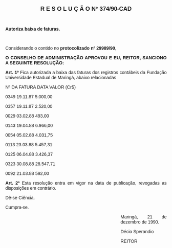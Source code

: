 <BODY>

<B><FONT FACE="Arial" SIZE=4><P ALIGN="CENTER">R E S O L U &Ccedil; &Atilde; O  N°  374/90-CAD</P>
</B></FONT><FONT SIZE=2>
<P>&nbsp;</P>
</FONT><B><FONT FACE="Arial"><P ALIGN="JUSTIFY">Autoriza baixa de faturas.</P>
</B><P ALIGN="JUSTIFY"></P>
<P ALIGN="JUSTIFY">&nbsp;</P>
<P ALIGN="JUSTIFY">Considerando o contido no <B>protocolizado nº 29989/90</B>,</P>
<P ALIGN="JUSTIFY"></P>
<B><P ALIGN="JUSTIFY">O CONSELHO DE ADMINISTRA&Ccedil;&Atilde;O APROVOU E EU, REITOR, SANCIONO A SEGUINTE RESOLU&Ccedil;&Atilde;O:</P>
</B><P ALIGN="JUSTIFY"></P>
<B><P ALIGN="JUSTIFY">Art. 1º  </B>Fica autorizada a baixa das faturas dos registros cont&aacute;beis da Funda&ccedil;&atilde;o Universidade Estadual de Maring&aacute;, abaixo relacionadas</P>
<P ALIGN="JUSTIFY">Nº DA FATURA &#9;DATA&#9;&#9;&#9;VALOR (Cr$) </P>
<P ALIGN="JUSTIFY">0349&#9;19.11.87&#9;&#9;&#9;5.000,00</P>
<P ALIGN="JUSTIFY">0357 &#9;19.11.87&#9;&#9;&#9;2.520,00</P>
<P ALIGN="JUSTIFY">0029 &#9;03.02.88 &#9;&#9;&#9;   493,00</P>
<P ALIGN="JUSTIFY">0143 &#9;19.04.88 &#9;&#9;&#9;6.966,00</P>
<P ALIGN="JUSTIFY">0054&#9;05.02.88 &#9;&#9;&#9;4.031,75</P>
<P ALIGN="JUSTIFY">0113 &#9;23.03.88 &#9;&#9;&#9;5.457,31</P>
<P ALIGN="JUSTIFY">0125&#9;06.04.88 &#9;&#9;&#9;3.426,37</P>
<P ALIGN="JUSTIFY">0323&#9;30.08.88 &#9;&#9;&#9;28.547,71</P>
<P ALIGN="JUSTIFY">0092&#9;21.03.88&#9;&#9;&#9;    592,00</P>
<B><P ALIGN="JUSTIFY">Art. 2º  </B>Esta resolu&ccedil;&atilde;o entra em vigor na data de publica&ccedil;&atilde;o, revogadas as disposi&ccedil;&otilde;es em contr&aacute;rio.</P>
<P ALIGN="JUSTIFY">D&ecirc;-se Ci&ecirc;ncia.</P>
<P ALIGN="JUSTIFY">Cumpra-se.</P>
<P ALIGN="JUSTIFY"></P><DIR>
<DIR>
<DIR>
<DIR>
<DIR>
<DIR>
<DIR>
<DIR>
<DIR>

<P ALIGN="JUSTIFY">Maring&aacute;, 21 de dezembro de 1990.</P>
<P ALIGN="JUSTIFY"></P>
<P ALIGN="JUSTIFY">D&eacute;cio Sperandio</P>
<P ALIGN="JUSTIFY">REITOR</P>
<P ALIGN="JUSTIFY"></P></DIR>
</DIR>
</DIR>
</DIR>
</DIR>
</DIR>
</DIR>
</DIR>
</DIR>
</FONT></BODY>
